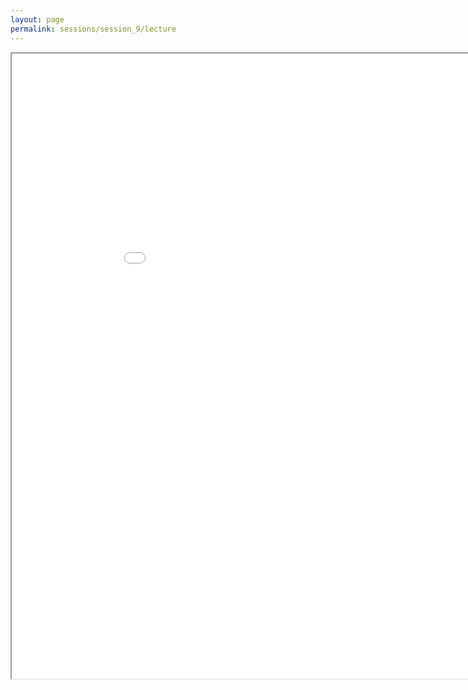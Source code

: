 ```yaml
---
layout: page
permalink: sessions/session_9/lecture
---
```


<!--[Download lecture slides](https://github.com/NCI-ITEB/tumor_epidemiology_approaches_materials/raw/main/lecture_materials/lecture_8/Session_8_lecture-Identifying_cancer_drivers.pdf)-->

<iframe src="lecture_assets/Session_9_Tumor_Evolution.pdf" width="960" height="1000" allowfullscreen="true" mozallowfullscreen="true" webkitallowfullscreen="true"></iframe>
